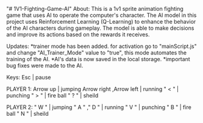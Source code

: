 "# 1V1-Fighting-Game-AI" About: This is a 1v1 sprite animation fighting game that uses AI to operate the computer's character. The AI model in this project uses Reinforcement Learning (Q-Learning) to enhance the behavior of the AI characters during gameplay. The model is able to make decisions and improve its actions based on the rewards it receives.

Updates: *trainer mode has been added. for activation go to "mainScript.js" and change "AI_Trainer_Mode" value to "true", this mode automates the training of the AI. *AI's data is now saved in the local storage. *important bug fixes were made to the AI.

Keys: Esc | pause

PLAYER 1: Arrow up | jumping Arrow right ,Arrow left | running " < " | punching " > " | fire ball " ? " | sheild

PLAYER 2: " W " | jumping " A " ," D " | running " V " | punching " B " | fire ball " N " | sheild
